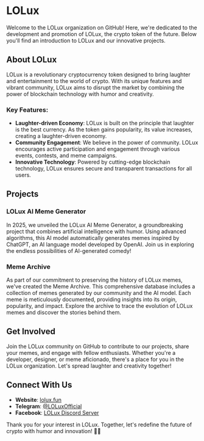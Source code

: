 # LOLux

Welcome to the LOLux organization on GitHub! Here, we're dedicated to the development and promotion of LOLux, the crypto token of the future. Below you'll find an introduction to LOLux and our innovative projects.

## About LOLux

LOLux is a revolutionary cryptocurrency token designed to bring laughter and entertainment to the world of crypto. With its unique features and vibrant community, LOLux aims to disrupt the market by combining the power of blockchain technology with humor and creativity.

### Key Features:
- **Laughter-driven Economy**: LOLux is built on the principle that laughter is the best currency. As the token gains popularity, its value increases, creating a laughter-driven economy.
- **Community Engagement**: We believe in the power of community. LOLux encourages active participation and engagement through various events, contests, and meme campaigns.
- **Innovative Technology**: Powered by cutting-edge blockchain technology, LOLux ensures secure and transparent transactions for all users.

## Projects

### LOLux AI Meme Generator

In 2025, we unveiled the LOLux AI Meme Generator, a groundbreaking project that combines artificial intelligence with humor. Using advanced algorithms, this AI model automatically generates memes inspired by ChatGPT, an AI language model developed by OpenAI. Join us in exploring the endless possibilities of AI-generated comedy!

### Meme Archive

As part of our commitment to preserving the history of LOLux memes, we've created the Meme Archive. This comprehensive database includes a collection of memes generated by our community and the AI model. Each meme is meticulously documented, providing insights into its origin, popularity, and impact. Explore the archive to trace the evolution of LOLux memes and discover the stories behind them.

## Get Involved

Join the LOLux community on GitHub to contribute to our projects, share your memes, and engage with fellow enthusiasts. Whether you're a developer, designer, or meme aficionado, there's a place for you in the LOLux organization. Let's spread laughter and creativity together!

## Connect With Us

- **Website**: [lolux.fun](https://www.lolux.fun)
- **Telegram**: [@LOLuxOfficial](https://twitter.com/loluxfun)
- **Facebook**: [LOLux Discord Server](https://facebook.com/lolux.fun)

Thank you for your interest in LOLux. Together, let's redefine the future of crypto with humor and innovation! 🚀🤣
